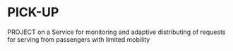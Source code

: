 # PICK-UP
PROJECT on  a Service for monitoring and adaptive distributing of requests for serving from passengers with limited mobility
